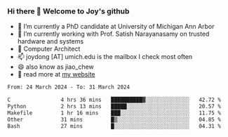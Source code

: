 ### Hi there 👋 Welcome to Joy's github

- 🔭 I’m currently a PhD candidate at University of Michigan Ann Arbor
- 🌱 I’m currently working with Prof. Satish Narayanasamy on trusted hardware and systems
- 👯 Computer Architect
- 📫 joydong [AT] umich.edu is the mailbox I check most often
- 😄 also know as jiao_chew
- 💬 read more at [my website](https://joydddd.github.io/)
<!--START_SECTION:waka-->

```txt
From: 24 March 2024 - To: 31 March 2024

C                4 hrs 36 mins   ██████████▓░░░░░░░░░░░░░░   42.72 %
Python           2 hrs 13 mins   █████░░░░░░░░░░░░░░░░░░░░   20.57 %
Makefile         1 hr 16 mins    ███░░░░░░░░░░░░░░░░░░░░░░   11.75 %
Other            31 mins         █▒░░░░░░░░░░░░░░░░░░░░░░░   04.85 %
Bash             27 mins         █░░░░░░░░░░░░░░░░░░░░░░░░   04.31 %
```

<!--END_SECTION:waka-->
